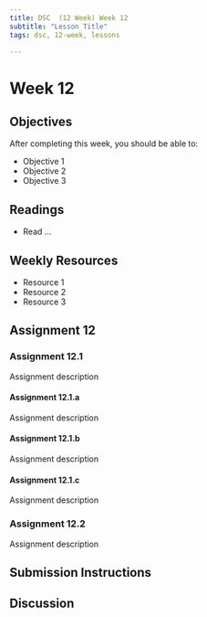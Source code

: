 ```yaml
---
title: DSC  (12 Week) Week 12
subtitle: "Lesson Title"
tags: dsc, 12-week, lessons

---
```


# Week 12

## Objectives

After completing this week, you should be able to:

* Objective 1
* Objective 2
* Objective 3

## Readings

* Read ...

## Weekly Resources

* Resource 1
* Resource 2
* Resource 3

## Assignment 12

### Assignment 12.1

Assignment description

#### Assignment 12.1.a

Assignment description

#### Assignment 12.1.b

Assignment description

#### Assignment 12.1.c

Assignment description

### Assignment 12.2

Assignment description

## Submission Instructions

## Discussion